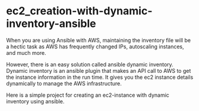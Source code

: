 # ec2_creation-with-dynamic-inventory-ansible

When you are using Ansible with AWS, maintaining the inventory file will be a hectic task as AWS has frequently changed IPs, autoscaling instances, and much more.

However, there is an easy solution called ansible dynamic inventory. Dynamic inventory is an ansible plugin that makes an API call to AWS to get the instance information in the run time. It gives you the ec2 instance details dynamically to manage the AWS infrastructure.

Here is a simple project for creating an ec2-instance with dynamic inventory using ansible.
